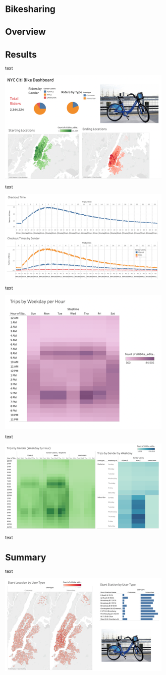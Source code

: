 # Bikesharing

# Overview

# Results

text

!["1"](https://github.com/brianbutler08/bikesharing/blob/main/Images_bikesharing/1.png)

text

!["2"](https://github.com/brianbutler08/bikesharing/blob/main/Images_bikesharing/2.png)

text

!["3"](https://github.com/brianbutler08/bikesharing/blob/main/Images_bikesharing/3.png)

text

!["4"](https://github.com/brianbutler08/bikesharing/blob/main/Images_bikesharing/4.png)

text

# Summary

text

!["5"](https://github.com/brianbutler08/bikesharing/blob/main/Images_bikesharing/5.png)
